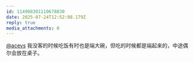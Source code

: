 ```yaml
---
id: 114908301110678830
date: 2025-07-24T12:52:08.179Z
reply: true
media_attachments: 0
---
```


[@acevs](https://mastodon.social/@acevs) 我没客的时候吃饭有时也是端大碗，但吃的时候都是端起来的，中途偶尔会放在桌子。

